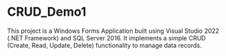 # CRUD_Demo1
This project is a Windows Forms Application built using Visual Studio 2022 (.NET Framework) and SQL Server 2016. It implements a simple CRUD (Create, Read, Update, Delete) functionality to manage data records.

